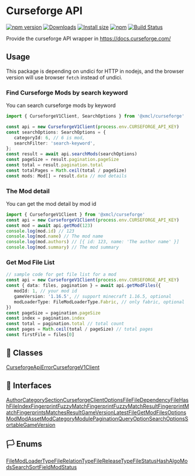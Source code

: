 # Curseforge API

[![npm version](https://img.shields.io/npm/v/@xmcl/curseforge.svg)](https://www.npmjs.com/package/@xmcl/curseforge)
[![Downloads](https://img.shields.io/npm/dm/@xmcl/curseforge.svg)](https://npmjs.com/@xmcl/curseforge)
[![Install size](https://packagephobia.now.sh/badge?p=@xmcl/curseforge)](https://packagephobia.now.sh/result?p=@xmcl/curseforge)
[![npm](https://img.shields.io/npm/l/@xmcl/minecraft-launcher-core.svg)](https://github.com/voxelum/minecraft-launcher-core-node/blob/master/LICENSE)
[![Build Status](https://github.com/voxelum/minecraft-launcher-core-node/workflows/Build/badge.svg)](https://github.com/Voxelum/minecraft-launcher-core-node/actions?query=workflow%3ABuild)

Provide the curseforge API wrapper in https://docs.curseforge.com/

## Usage

This package is depending on undici for HTTP in nodejs, and the browser version will use browser `fetch` instead of undici.

### Find Curseforge Mods by search keyword

You can search curseforge mods by keyword

```ts
import { CurseforgeV1Client, SearchOptions } from '@xmcl/curseforge'

const api = new CurseforgeV1Client(process.env.CURSEFORGE_API_KEY)
const searchOptions: SearchOptions = {
   categoryId: 6, // 6 is mod,
   searchFilter: 'search-keyword',
};
const result = await api.searchMods(searchOptions)
const pageSize = result.pagination.pageSize
const total = result.pagination.total
const totalPages = Math.ceil(total / pageSize)
const mods: Mod[] = result.data // mod details
```

### The Mod detail

You can get the mod detail by mod id

```ts
import { CurseforgeV1Client } from '@xmcl/curseforge'
const api = new CurseforgeV1Client(process.env.CURSEFORGE_API_KEY)
const mod = await api.getMod(123)
console.log(mod.id) // 123
console.log(mod.name) // The mod name
console.log(mod.authors) // [{ id: 123, name: 'The author name' }]
console.log(mod.summary) // The mod summary
```

### Get Mod File List

```ts
// sample code for get file list for a mod
const api = new CurseforgeV1Client(process.env.CURSEFORGE_API_KEY)
const { data: files, pagination } = await api.getModFiles({
   modId: 1, // your mod id
   gameVersion: '1.16.5', // support minecraft 1.16.5, optional
   modLoaderType: FileModLoaderType.Fabric, // only fabric, optional
})
const pageSize = pagination.pageSize
const index = pagination.index
const total = pagination.total // total count
const pages = Math.ceil(total / pageSize) // total pages
const firstFile = files[0]
```

## 🧾 Classes

<div class="definition-grid class"><a href="curseforge/CurseforgeApiError">CurseforgeApiError</a><a href="curseforge/CurseforgeV1Client">CurseforgeV1Client</a></div>

## 🤝 Interfaces

<div class="definition-grid interface"><a href="curseforge/Author">Author</a><a href="curseforge/CategorySection">CategorySection</a><a href="curseforge/CurseforgeClientOptions">CurseforgeClientOptions</a><a href="curseforge/File">File</a><a href="curseforge/FileDependency">FileDependency</a><a href="curseforge/FileHash">FileHash</a><a href="curseforge/FileIndex">FileIndex</a><a href="curseforge/FingerprintFuzzyMatch">FingerprintFuzzyMatch</a><a href="curseforge/FingerprintFuzzyMatchResult">FingerprintFuzzyMatchResult</a><a href="curseforge/FingerprintMatch">FingerprintMatch</a><a href="curseforge/FingerprintsMatchesResult">FingerprintsMatchesResult</a><a href="curseforge/GameVersionLatestFile">GameVersionLatestFile</a><a href="curseforge/GetModFilesOptions">GetModFilesOptions</a><a href="curseforge/Mod">Mod</a><a href="curseforge/ModAsset">ModAsset</a><a href="curseforge/ModCategory">ModCategory</a><a href="curseforge/Module">Module</a><a href="curseforge/Pagination">Pagination</a><a href="curseforge/QueryOption">QueryOption</a><a href="curseforge/SearchOptions">SearchOptions</a><a href="curseforge/SortableGameVersion">SortableGameVersion</a></div>

## 🏳️ Enums

<div class="definition-grid enum"><a href="curseforge/FileModLoaderType">FileModLoaderType</a><a href="curseforge/FileRelationType">FileRelationType</a><a href="curseforge/FileReleaseType">FileReleaseType</a><a href="curseforge/FileStatus">FileStatus</a><a href="curseforge/HashAlgo">HashAlgo</a><a href="curseforge/ModsSearchSortField">ModsSearchSortField</a><a href="curseforge/ModStatus">ModStatus</a></div>

